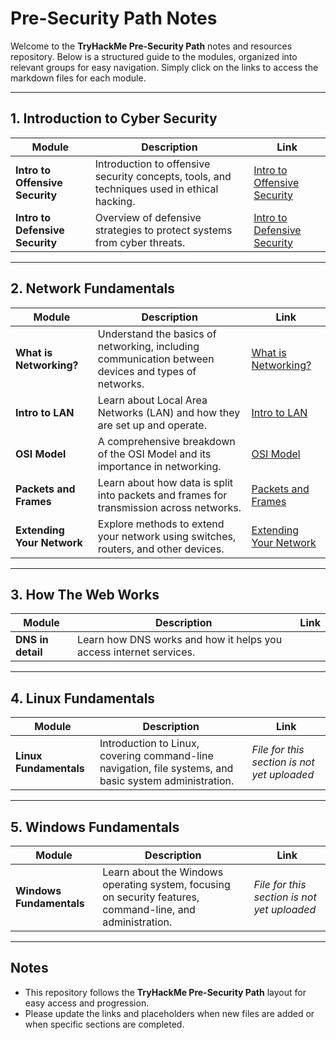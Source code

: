 # **Pre-Security Path Notes**

Welcome to the **TryHackMe Pre-Security Path** notes and resources repository. Below is a structured guide to the modules, organized into relevant groups for easy navigation. Simply click on the links to access the markdown files for each module.

---

## **1. Introduction to Cyber Security**

|**Module**|**Description**|**Link**|
|---|---|---|
|**Intro to Offensive Security**|Introduction to offensive security concepts, tools, and techniques used in ethical hacking.|[Intro to Offensive Security](Intro_to_Offensive_Security.md)|
|**Intro to Defensive Security**|Overview of defensive strategies to protect systems from cyber threats.|[Intro to Defensive Security](Intro_to_Defensive_Security.md)|

---

## **2. Network Fundamentals**

|**Module**|**Description**|**Link**|
|---|---|---|
|**What is Networking?**|Understand the basics of networking, including communication between devices and types of networks.|[What is Networking?](What_is_Networking.md)|
|**Intro to LAN**|Learn about Local Area Networks (LAN) and how they are set up and operate.|[Intro to LAN](Intro_to_LAN.md)|
|**OSI Model**|A comprehensive breakdown of the OSI Model and its importance in networking.|[OSI Model](OSI_Model.md)|
|**Packets and Frames**|Learn about how data is split into packets and frames for transmission across networks.|[Packets and Frames](Packets_and_Frames.md)|
|**Extending Your Network**|Explore methods to extend your network using switches, routers, and other devices.|[Extending Your Network](Extending_Your_Network.md)|

---

## **3. How The Web Works**

| **Module**        | **Description**                                                    | **Link** |
| ----------------- | ------------------------------------------------------------------ | -------- |
| **DNS in detail** | Learn how DNS works and how it helps you access internet services. |          |

---

## **4. Linux Fundamentals**

|**Module**|**Description**|**Link**|
|---|---|---|
|**Linux Fundamentals**|Introduction to Linux, covering command-line navigation, file systems, and basic system administration.|_File for this section is not yet uploaded_|

---

## **5. Windows Fundamentals**

|**Module**|**Description**|**Link**|
|---|---|---|
|**Windows Fundamentals**|Learn about the Windows operating system, focusing on security features, command-line, and administration.|_File for this section is not yet uploaded_|

---

## **Notes**

- This repository follows the **TryHackMe Pre-Security Path** layout for easy access and progression.
- Please update the links and placeholders when new files are added or when specific sections are completed.